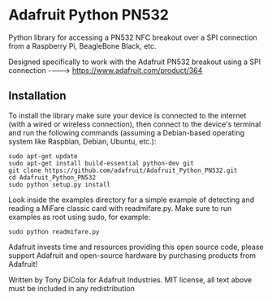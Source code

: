 Adafruit Python PN532
=====================

Python library for accessing a PN532 NFC breakout over a SPI connection from a Raspberry Pi, BeagleBone Black, etc.

Designed specifically to work with the Adafruit PN532 breakout using a SPI connection ----> https://www.adafruit.com/product/364

Installation
------------

To install the library make sure your device is connected to the internet (with a wired or wireless connection), then
connect to the device's terminal and run the following commands (assuming a Debian-based operating system like
Raspbian, Debian, Ubuntu, etc.):

```
sudo apt-get update
sudo apt-get install build-essential python-dev git
git clone https://github.com/adafruit/Adafruit_Python_PN532.git
cd Adafruit_Python_PN532
sudo python setup.py install
```

Look inside the examples directory for a simple example of detecting and reading a MiFare classic card with readmifare.py.
Make sure to run examples as root using sudo, for example:

```
sudo python readmifare.py
```

Adafruit invests time and resources providing this open source code, please support Adafruit and open-source hardware by purchasing products from Adafruit!

Written by Tony DiCola for Adafruit Industries.
MIT license, all text above must be included in any redistribution
